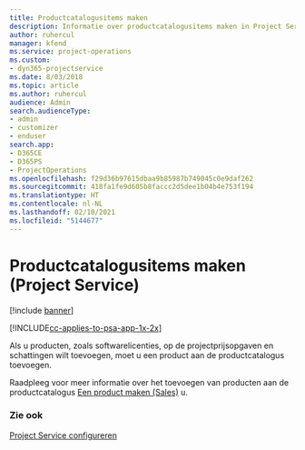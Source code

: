 ```yaml
---
title: Productcatalogusitems maken
description: Informatie over productcatalogusitems maken in Project Service
author: ruhercul
manager: kfend
ms.service: project-operations
ms.custom:
- dyn365-projectservice
ms.date: 8/03/2018
ms.topic: article
ms.author: ruhercul
audience: Admin
search.audienceType:
- admin
- customizer
- enduser
search.app:
- D365CE
- D365PS
- ProjectOperations
ms.openlocfilehash: f29d36b97615dbaa9b85987b749045c0e9daf262
ms.sourcegitcommit: 418fa1fe9d605b8faccc2d5dee1b04b4e753f194
ms.translationtype: HT
ms.contentlocale: nl-NL
ms.lasthandoff: 02/10/2021
ms.locfileid: "5144677"
---
```

# <a name="create-product-catalog-items-project-service"></a>Productcatalogusitems maken (Project Service)

[!include [banner](../includes/psa-now-project-operations.md)]

[!INCLUDE[cc-applies-to-psa-app-1x-2x](../includes/cc-applies-to-psa-app-1x-2x.md)]

Als u producten, zoals softwarelicenties, op de projectprijsopgaven en schattingen wilt toevoegen, moet u een product aan de productcatalogus toevoegen.  
  
 Raadpleeg voor meer informatie over het toevoegen van producten aan de productcatalogus [Een product maken (Sales)](https://docs.microsoft.com/dynamics365/sales-enterprise/create-product-sales) u.  
  
### <a name="see-also"></a>Zie ook  
 [Project Service configureren](../psa/configure.md)
